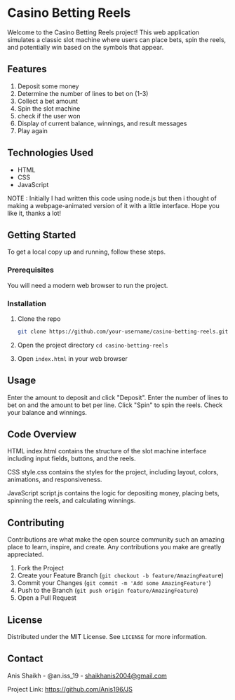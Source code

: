 # Casino Betting Reels

Welcome to the Casino Betting Reels project! This web application simulates a classic slot machine where users can place bets, spin the reels, and potentially win based on the symbols that appear. 

## Features

1. Deposit some money
2. Determine the number of lines to bet on (1-3)
3. Collect a bet amount
4. Spin the slot machine
5. check if the user won
6. Display of current balance, winnings, and result messages
7. Play again

## Technologies Used

- HTML
- CSS
- JavaScript

NOTE : Initially I had written this code using node.js but then i thought of making a webpage-animated version of it with a little interface. Hope you like it, thanks a lot!

## Getting Started

To get a local copy up and running, follow these steps.

### Prerequisites

You will need a modern web browser to run the project.

### Installation

1. Clone the repo
   ```sh
   git clone https://github.com/your-username/casino-betting-reels.git
   
2. Open the project directory
`cd casino-betting-reels`

4. Open `index.html` in your web browser

## Usage
  Enter the amount to deposit and click "Deposit".
  Enter the number of lines to bet on and the amount to bet per line.
  Click "Spin" to spin the reels.
  Check your balance and winnings.

## Code Overview
  HTML
  index.html contains the structure of the slot machine interface including input fields, buttons, and the reels.
 
  CSS
  style.css contains the styles for the project, including layout, colors, animations, and responsiveness.

  JavaScript
  script.js contains the logic for depositing money, placing bets, spinning the reels, and calculating winnings.

## Contributing
Contributions are what make the open source community such an amazing place to learn, inspire, and create. Any contributions you make are greatly appreciated.

1. Fork the Project
2. Create your Feature Branch (`git checkout -b feature/AmazingFeatur`e)
3. Commit your Changes (`git commit -m 'Add some AmazingFeature'`)
4. Push to the Branch (`git push origin feature/AmazingFeature`)
5. Open a Pull Request

## License
Distributed under the MIT License. See `LICENSE` for more information.

## Contact
Anis Shaikh - @an.iss_19 - shaikhanis2004@gmail.com

Project Link: https://github.com/Anis196/JS
